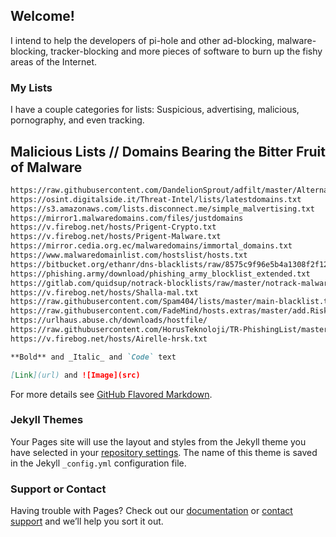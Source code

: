 ## Welcome!



I intend to help the developers of pi-hole and other ad-blocking, malware-blocking, tracker-blocking and more pieces of software to burn up the fishy areas of the Internet.

### My Lists

I have a couple categories for lists: Suspicious, advertising, malicious, pornography, and even tracking. 

## Malicious Lists // Domains Bearing the Bitter Fruit of Malware

```Markdown
https://raw.githubusercontent.com/DandelionSprout/adfilt/master/Alternate%20versions%20Anti-Malware%20List/AntiMalwareHosts.txt
https://osint.digitalside.it/Threat-Intel/lists/latestdomains.txt
https://s3.amazonaws.com/lists.disconnect.me/simple_malvertising.txt
https://mirror1.malwaredomains.com/files/justdomains
https://v.firebog.net/hosts/Prigent-Crypto.txt
https://v.firebog.net/hosts/Prigent-Malware.txt
https://mirror.cedia.org.ec/malwaredomains/immortal_domains.txt
https://www.malwaredomainlist.com/hostslist/hosts.txt
https://bitbucket.org/ethanr/dns-blacklists/raw/8575c9f96e5b4a1308f2f12394abd86d0927a4a0/bad_lists/Mandiant_APT1_Report_Appendix_D.txt
https://phishing.army/download/phishing_army_blocklist_extended.txt
https://gitlab.com/quidsup/notrack-blocklists/raw/master/notrack-malware.txt
https://v.firebog.net/hosts/Shalla-mal.txt
https://raw.githubusercontent.com/Spam404/lists/master/main-blacklist.txt
https://raw.githubusercontent.com/FadeMind/hosts.extras/master/add.Risk/hosts
https://urlhaus.abuse.ch/downloads/hostfile/
https://raw.githubusercontent.com/HorusTeknoloji/TR-PhishingList/master/url-lists.txt
https://v.firebog.net/hosts/Airelle-hrsk.txt

**Bold** and _Italic_ and `Code` text

[Link](url) and ![Image](src)
```

For more details see [GitHub Flavored Markdown](https://guides.github.com/features/mastering-markdown/).

### Jekyll Themes

Your Pages site will use the layout and styles from the Jekyll theme you have selected in your [repository settings](https://github.com/XPi3032/XPiBlack/settings). The name of this theme is saved in the Jekyll `_config.yml` configuration file.

### Support or Contact

Having trouble with Pages? Check out our [documentation](https://help.github.com/categories/github-pages-basics/) or [contact support](https://github.com/contact) and we’ll help you sort it out.
